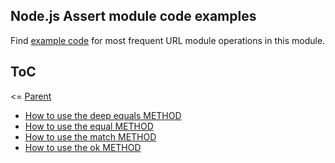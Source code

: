 ## Node.js Assert module code examples

Find [example code](./code) for most frequent URL module operations in this module.

## ToC

<= [Parent](../README.md)

- [How to use the deep equals METHOD](./code/assert-deep-equals.js)
- [How to use the equal METHOD](./code/assert-equal.js)
- [How to use the match METHOD](./code/assert-match.js)
- [How to use the ok METHOD](./code/assert-ok.js)
